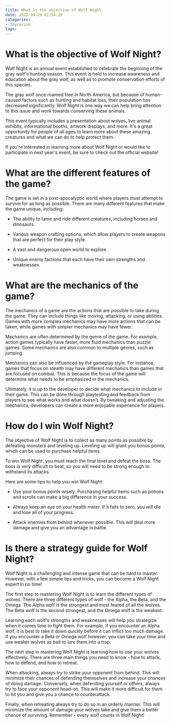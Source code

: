```yaml
---
title: What is the objective of Wolf Night
date: 2022-09-29 01:54:28
categories:
- Joycasino
tags:
---
```



#  What is the objective of Wolf Night?

Wolf Night is an annual event established to celebrate the beginning of the gray wolf's hunting season. This event is held to increase awareness and education about the gray wolf, as well as to promote conservation efforts of this species.

The gray wolf once roamed free in North America, but because of human-caused factors such as hunting and habitat loss, their population has decreased significantly. Wolf Night is one way we can help bring attention to this issue and work towards conserving these animals.

This event typically includes a presentation about wolves, live animal exhibits, informational booths, artwork displays, and more. It's a great opportunity for people of all ages to learn more about these amazing creatures and what we can do to help protect them.

If you're interested in learning more about Wolf Night or would like to participate in next year's event, be sure to check out the official website!

#  What are the different features of the game?

The game is set in a post-apocalyptic world where players must attempt to survive for as long as possible. There are many different features that make the game unique, including:

* The ability to tame and ride different creatures, including horses and dinosaurs.

* Various weapon crafting options, which allow players to create weapons that are perfect for their play style.

* A vast and dangerous open world to explore.

* Unique enemy factions that each have their own strengths and weaknesses.

#  What are the mechanics of the game?

The mechanics of a game are the actions that are possible to take during the game. They can include things like moving, attacking, or using abilities. Games with more complex mechanics may have more actions that can be taken, while games with simpler mechanics may have fewer.

 Mechanics are often determined by the genre of the game. For example, action games typically have faster, more fluid mechanics than puzzle games. Some mechanics are also common to multiple genres, such as jumping.

 Mechanics can also be influenced by the gameplay style. For instance, games that focus on stealth may have different mechanics than games that are focused on combat. This is because the focus of the game will determine what needs to be emphasized in the mechanics.

Ultimately, it is up to the developer to decide what mechanics to include in their game. This can be done through playtesting and feedback from players to see what works and what doesn’t. By tweaking and adjusting the mechanics, developers can create a more enjoyable experience for players.

#  How do I win Wolf Night?

The objective of Wolf Night is to collect as many points as possible by defeating monsters and leveling up. Leveling up will grant you bonus points, which can be used to purchase helpful items.

To win Wolf Night, you must reach the final level and defeat the boss. The boss is very difficult to beat, so you will need to be strong enough to withstand its attacks.

Here are some tips to help you win Wolf Night:

- Use your bonus points wisely. Purchasing helpful items such as potions and scrolls can make a big difference in your success.

- Always keep an eye on your health meter. If it falls to zero, you will die and lose all of your progress.

- Attack enemies from behind whenever possible. This will deal more damage and give you an advantage in battle.

#  Is there a strategy guide for Wolf Night?

Wolf Night is a challenging and intense game that can be hard to master. However, with a few simple tips and tricks, you can become a Wolf Night expert in no time!

The first step to mastering Wolf Night is to learn the different types of wolves. There are three different types of wolf - the Alpha, the Beta, and the Omega. The Alpha wolf is the strongest and most feared of all the wolves. The Beta wolf is the second strongest, and the Omega wolf is the weakest.

Learning each wolf's strengths and weaknesses will help you strategize when it comes time to fight them. For example, if you encounter an Alpha wolf, it is best to take it down quickly before it can inflict too much damage. If you encounter a Beta or Omega wolf however, you can take your time and use weaker wolves as bait to lure them into a trap.

The next step in mastering Wolf Night is learning how to use your wolves effectively. There are three main things you need to know - how to attack, how to defend, and how to retreat.

When attacking, always try to strike your opponent from behind. This will minimize their chances of defending themselves and increase your chances of doing damage. Conversely, when defending yourself or others, always try to face your opponent head-on. This will make it more difficult for them to hit you and give you a chance to counterattack.

Finally, when retreating always try to do so in an orderly manner. This will minimize the amount of damage your wolves take and give them a better chance of surviving. Remember - every wolf counts in Wolf Night!